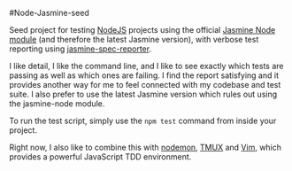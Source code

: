 #Node-Jasmine-seed

Seed project for testing [NodeJS](https://nodejs.org/en/) projects using the official [Jasmine Node module](https://www.npmjs.com/package/jasmine) (and therefore the latest Jasmine version), with verbose test reporting using [jasmine-spec-reporter](https://www.npmjs.com/package/jasmine-spec-reporter).

I like detail, I like the command line, and I like to see exactly which tests are passing as well as which ones are failing. I find the report satisfying and it provides another way for me to feel connected with my codebase and test suite. I also prefer to use the latest Jasmine version which rules out using the jasmine-node module. 

To run the test script, simply use the ```npm test``` command from inside your project.

Right now, I also like to combine this with [nodemon](https://www.npmjs.com/package/nodemon), [TMUX](https://tmux.github.io/) and [Vim](http://www.vim.org/), which provides a powerful JavaScript TDD environment.
